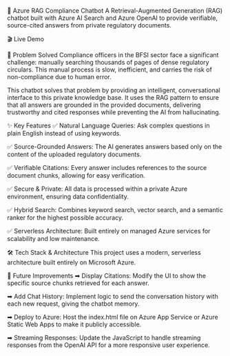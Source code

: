 🏦 Azure RAG Compliance Chatbot
A Retrieval-Augmented Generation (RAG) chatbot built with Azure AI Search and Azure OpenAI to provide verifiable, source-cited answers from private regulatory documents.

🎬 Live Demo



🎯 Problem Solved
Compliance officers in the BFSI sector face a significant challenge: manually searching thousands of pages of dense regulatory circulars. This manual process is slow, inefficient, and carries the risk of non-compliance due to human error.

This chatbot solves that problem by providing an intelligent, conversational interface to this private knowledge base. It uses the RAG pattern to ensure that all answers are grounded in the provided documents, delivering trustworthy and cited responses while preventing the AI from hallucinating.

✨ Key Features
✅ Natural Language Queries: Ask complex questions in plain English instead of using keywords.

✅ Source-Grounded Answers: The AI generates answers based only on the content of the uploaded regulatory documents.

✅ Verifiable Citations: Every answer includes references to the source document chunks, allowing for easy verification.

✅ Secure & Private: All data is processed within a private Azure environment, ensuring data confidentiality.

✅ Hybrid Search: Combines keyword search, vector search, and a semantic ranker for the highest possible accuracy.

✅ Serverless Architecture: Built entirely on managed Azure services for scalability and low maintenance.

🛠️ Tech Stack & Architecture
This project uses a modern, serverless architecture built entirely on Microsoft Azure.




🚀 Future Improvements
➡ Display Citations: Modify the UI to show the specific source chunks retrieved for each answer.

➡ Add Chat History: Implement logic to send the conversation history with each new request, giving the chatbot memory.

➡ Deploy to Azure: Host the index.html file on Azure App Service or Azure Static Web Apps to make it publicly accessible.

➡ Streaming Responses: Update the JavaScript to handle streaming responses from the OpenAI API for a more responsive user experience.
